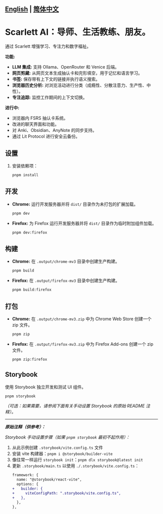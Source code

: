 [English](README.md) | [简体中文](README.zh.md)
---

# Scarlett AI：导师、生活教练、朋友。

通过 Scarlett 增强学习、专注力和数字福祉。

**功能:**
*   **LLM 集成:** 支持 Ollama、OpenRouter 和 Venice 后端。
*   **网页剪藏:** 从网页文本生成抽认卡和完形填空，用于记忆和语言学习。
*   **书签:** 保存带有上下文的链接并执行语义搜索。
*   **浏览器历史分析:** 对浏览活动进行分类（成瘾性、分散注意力、生产性、中性）。
*   **专注追踪:** 监控工作期间的上下文切换。

**进行中:**
*   浏览器内 FSRS 抽认卡系统。
*   改进的聊天界面和功能。
*   对 Anki、Obsidian、AnyNote 的同步支持。
*   通过 Lit Protocol 进行安全云备份。

## 设置

1.  安装依赖项：
    ```sh
    pnpm install
    ```

## 开发

*   **Chrome:** 运行开发服务器并将 `dist/` 目录作为未打包的扩展加载。
    ```sh
    pnpm dev
    ```
*   **Firefox:** 为 Firefox 运行开发服务器并将 `dist/` 目录作为临时附加组件加载。
    ```sh
    pnpm dev:firefox
    ```

## 构建

*   **Chrome:** 在 `.output/chrome-mv3` 目录中创建生产构建。
    ```sh
    pnpm build
    ```
*   **Firefox:** 在 `.output/firefox-mv3` 目录中创建生产构建。
    ```sh
    pnpm build:firefox
    ```

## 打包

*   **Chrome:** 在 `.output/chrome-mv3.zip` 中为 Chrome Web Store 创建一个 zip 文件。
    ```sh
    pnpm zip
    ```
*   **Firefox:** 在 `.output/firefox-mv3.zip` 中为 Firefox Add-ons 创建一个 zip 文件。
    ```sh
    pnpm zip:firefox
    ```

## Storybook

使用 Storybook 独立开发和测试 UI 组件。

```sh
pnpm storybook
```

*（可选：如果需要，请参阅下面有关手动设置 Storybook 的原始 README 注释）。*

---

***原始注释（供参考）：***

*Storybook 手动设置步骤（如果 `pnpm storybook` 最初不起作用）：*
1. 从此示例创建 `.storybook/vite.config.ts` 文件
2. 安装 vite 构建器：`pnpm i @storybook/builder-vite`
3. 像往常一样运行 `storybook init`：`pnpm dlx storybook@latest init`
4. 更新 `.storybook/main.ts` 以使用 `./.storybook/vite.config.ts`：
   ```diff
   framework: {
     name: "@storybook/react-vite",
     options: {
   +   builder: {
   +     viteConfigPath: ".storybook/vite.config.ts",
   +   },
     },
   },
   ```
